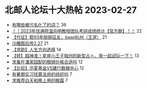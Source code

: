 # 北邮人论坛十大热帖 2023-02-27

- [有哪些被污名化了的词？](https://bbs.byr.cn/article/Talking/6380576) 36
- [！！2023年信通院温向明教授团队考研成绩统计【官方群】！！](https://bbs.byr.cn/article/AimGraduate/1222155) 22
- [【代征】帮93年姐姐征友，base杭州（王道）](https://bbs.byr.cn/article/Friends/2036804) 21
- [沙雕图后传2.27](https://bbs.byr.cn/article/Picture/3337543) 21
- [【求助】人生方向选择](https://bbs.byr.cn/article/WorkLife/1196731) 14
- [【转】超神准！星座小王子独创的新型占卜、來一起試玩一下！](https://bbs.byr.cn/article/Constellations/326533) 13
- [求看在潘家园配的眼镜价格合适吗](https://bbs.byr.cn/article/Health/230328) 12
- [【比较】华夏基金VS建行数据中心](https://bbs.byr.cn/article/Job/2185770) 12
- [有暑期实习找算法岗的组织吗](https://bbs.byr.cn/article/ML_DM/38835) 7
- [求推荐白天和晚上用的眼霜](https://bbs.byr.cn/article/Beauty/334087) 7


